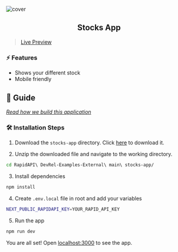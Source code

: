 ![cover](assets/cover.png)

<div align="center">
	<h2>Stocks App</h2>
</div>

> [Live Preview](https://rapidapi-example-stocks-app.vercel.app/)

### ⚡️ Features

- Shows your different stock
- Mobile friendly

## 📖 Guide

[*Read how we build this application*](https://rapidapi.com/guides/build-stocks-app)

### 🛠️ Installation Steps

1. Download the `stocks-app` directory. Click [here](https://download-directory.github.io/?url=https://github.com/RapidAPI/DevRel-Examples-External/tree/main/stocks-app) to download it.

2. Unzip the downloaded file and navigate to the working directory.

```bash
cd RapidAPI\ DevRel-Examples-External\ main\ stocks-app/
```

3. Install dependencies

```bash
npm install
```

4. Create `.env.local` file in root and add your variables

```bash
NEXT_PUBLIC_RAPIDAPI_KEY=YOUR_RAPID_API_KEY
```

5. Run the app

```bash
npm run dev
```

You are all set! Open [localhost:3000](http://localhost:3000/) to see the app.
